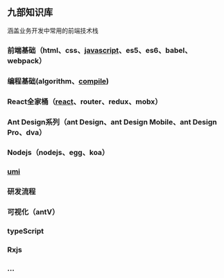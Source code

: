 ## 九部知识库
涵盖业务开发中常用的前端技术栈

### 前端基础（html、css、[javascript](https://github.com/frontend9/fe9-library/issues?q=is%3Aissue+is%3Aopen+label%3Ajavascript)、es5、es6、babel、webpack）
### 编程基础(algorithm、[compile](https://github.com/frontend9/fe9-library/issues?q=is%3Aissue+is%3Aopen+label%3Acompile))
### React全家桶（[react](https://github.com/frontend9/fe9-library/issues?q=is%3Aissue+is%3Aopen+label%3Areact)、router、redux、mobx）
### Ant Design系列（ant Design、ant Design Mobile、ant Design Pro、dva）
### Nodejs（nodejs、egg、koa）
### [umi](https://github.com/frontend9/fe9-library/issues?q=is%3Aissue+is%3Aopen+label%3Aumi)
### 研发流程
### 可视化（antV）
### typeScript
### Rxjs
### ...
